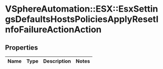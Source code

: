 # VSphereAutomation::ESX::EsxSettingsDefaultsHostsPoliciesApplyResetInfoFailureActionAction

## Properties
Name | Type | Description | Notes
------------ | ------------- | ------------- | -------------


